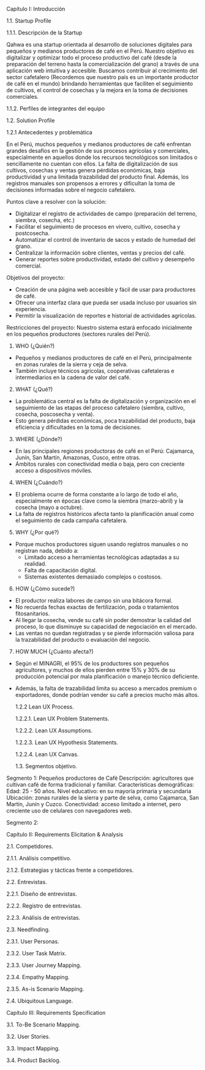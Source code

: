 Capítulo I: Introducción

1.1. Startup Profile

1.1.1. Descripción de la Startup

Qahwa es una startup orientada al desarrollo de soluciones digitales para pequeños y medianos productores de café en el Perú. Nuestro objetivo es digitalizar y optimizar todo el proceso productivo del café (desde la preparación del terreno hasta la comercialización del grano) a través de una aplicación web intuitiva y accesible. Buscamos contribuir al crecimiento del sector cafetalero (Recordemos que nuestro país es un importante productor de café en el mundo) brindando herramientas que faciliten el seguimiento de cultivos, el control de cosechas y la mejora en la toma de decisiones comerciales.

1.1.2. Perfiles de integrantes del equipo

1.2. Solution Profile

1.2.1 Antecedentes y problemática

En el Perú, muchos pequeños y medianos productores de café enfrentan grandes desafíos en la gestión de sus procesos agrícolas y comerciales, especialmente en aquellos donde los recursos tecnológicos son limitados o sencillamente no cuentan con ellos. La falta de digitalización de sus cultivos, cosechas y ventas genera pérdidas económicas, baja productividad y una limitada trazabilidad del producto final. Además, los registros manuales son propensos a errores y dificultan la toma de decisiones informadas sobre el negocio cafetalero.

Puntos clave a resolver con la solución:

- Digitalizar el registro de actividades de campo (preparación del terreno, siembra, cosecha, etc.)
- Facilitar el seguimiento de procesos en vivero, cultivo, cosecha y postcosecha.
- Automatizar el control de inventario de sacos y estado de humedad del grano.
- Centralizar la información sobre clientes, ventas y precios del café.
- Generar reportes sobre productividad, estado del cultivo y desempeño comercial.

Objetivos del proyecto:

- Creación de una página web accesible y fácil de usar para productores de café.
- Ofrecer una interfaz clara que pueda ser usada incluso por usuarios sin experiencia.
- Permitir la visualización de reportes e historial de actividades agrícolas.

Restricciones del proyecto:
Nuestro sistema estará enfocado inicialmente en los pequeños productores (sectores rurales del Perú).

1. WHO (¿Quién?)

- Pequeños y medianos productores de café en el Perú, principalmente en zonas rurales de la sierra y ceja de selva.
- También incluye técnicos agrícolas, cooperativas cafetaleras e intermediarios en la cadena de valor del café.

2. WHAT (¿Qué?)

- La problemática central es la falta de digitalización y organización en el seguimiento de las etapas del proceso cafetalero (siembra, cultivo, cosecha, poscosecha y venta).
- Esto genera pérdidas económicas, poca trazabilidad del producto, baja eficiencia y dificultades en la toma de decisiones.

3. WHERE (¿Dónde?)

- En las principales regiones productoras de café en el Perú: Cajamarca, Junín, San Martín, Amazonas, Cusco, entre otras.
- Ámbitos rurales con conectividad media o baja, pero con creciente acceso a dispositivos móviles.

4. WHEN (¿Cuándo?)

- El problema ocurre de forma constante a lo largo de todo el año, especialmente en épocas clave como la siembra (marzo-abril) y la cosecha (mayo a octubre).
- La falta de registros históricos afecta tanto la planificación anual como el seguimiento de cada campaña cafetalera.

5. WHY (¿Por qué?)

- Porque muchos productores siguen usando registros manuales o no registran nada, debido a:
  - Limitado acceso a herramientas tecnológicas adaptadas a su realidad.
  - Falta de capacitación digital.
  - Sistemas existentes demasiado complejos o costosos.

6. HOW (¿Cómo sucede?)

- El productor realiza labores de campo sin una bitácora formal.
- No recuerda fechas exactas de fertilización, poda o tratamientos fitosanitarios.
- Al llegar la cosecha, vende su café sin poder demostrar la calidad del proceso, lo que disminuye su capacidad de negociación en el mercado.
- Las ventas no quedan registradas y se pierde información valiosa para la trazabilidad del producto o evaluación del negocio.

7. HOW MUCH (¿Cuánto afecta?)

- Según el MINAGRI, el 95% de los productores son pequeños agricultores, y muchos de ellos pierden entre 15% y 30% de su producción potencial por mala planificación o manejo técnico deficiente.
- Además, la falta de trazabilidad limita su acceso a mercados premium o exportadores, donde podrían vender su café a precios mucho más altos.

  1.2.2 Lean UX Process.

  1.2.2.1. Lean UX Problem Statements.

  1.2.2.2. Lean UX Assumptions.

  1.2.2.3. Lean UX Hypothesis Statements.

  1.2.2.4. Lean UX Canvas.

  1.3. Segmentos objetivo.

Segmento 1: Pequeños productores de Café
Descripción: agricultores que cultivan café de forma tradicional y familiar.
Características demográficas:
Edad: 25 - 50 años.
Nivel educativo: en su mayoría primaria y secundaria
Ubicación: zonas rurales de la sierra y parte de selva, como Cajamarca, San Martín, Junín y Cuzco.
Conectividad: acceso limitado a internet, pero creciente uso de celulares con navegadores web.

Segmento 2:

Capítulo II: Requirements Elicitation & Analysis

2.1. Competidores.

2.1.1. Análisis competitivo.

2.1.2. Estrategias y tácticas frente a competidores.

2.2. Entrevistas.

2.2.1. Diseño de entrevistas.

2.2.2. Registro de entrevistas.

2.2.3. Análisis de entrevistas.

2.3. Needfinding.

2.3.1. User Personas.

2.3.2. User Task Matrix.

2.3.3. User Journey Mapping.

2.3.4. Empathy Mapping.

2.3.5. As-is Scenario Mapping.

2.4. Ubiquitous Language.

Capítulo III: Requirements Specification

3.1. To-Be Scenario Mapping.

3.2. User Stories.

3.3. Impact Mapping.

3.4. Product Backlog.
